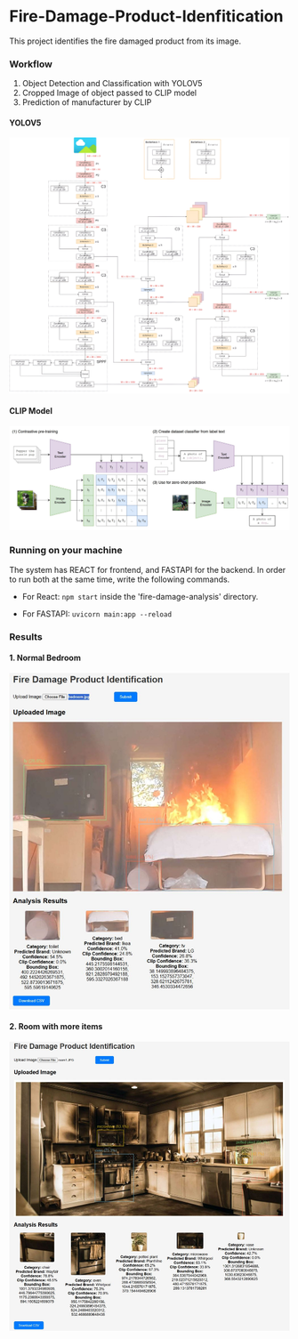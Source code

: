 # Fire-Damage-Product-Idenfitication

This project identifies the fire damaged product from its image.

### Workflow

1. Object Detection and Classification with YOLOV5
2. Cropped Image of object passed to CLIP model
3. Prediction of manufacturer by CLIP

#### YOLOV5

![Arch](yolov5_arch.jpeg)

#### CLIP Model

![](clip_arch.JPG)

### Running on your machine

The system has REACT for frontend, and FASTAPI for the backend. In order to run both at the same time, write the following commands.

- For React: `npm start` inside the 'fire-damage-analysis' directory.

- For FASTAPI: `uvicorn main:app --reload`

### Results

#### 1. Normal Bedroom

![](outputs/bedroom_output.JPG)

#### 2. Room with more items

![](outputs/room1_output.JPG)

